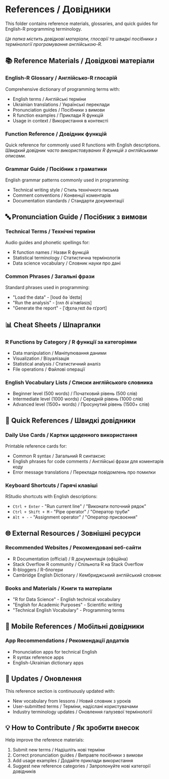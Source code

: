# References / Довідники

This folder contains reference materials, glossaries, and quick guides for English-R programming terminology.

*Ця папка містить довідкові матеріали, глосарії та швидкі посібники з термінології програмування англійською-R.*

## 📚 Reference Materials / Довідкові матеріали

### English-R Glossary / Англійсько-R глосарій
Comprehensive dictionary of programming terms with:
- English terms / Англійські терміни
- Ukrainian translations / Українські переклади  
- Pronunciation guides / Посібники з вимови
- R function examples / Приклади R функцій
- Usage in context / Використання в контексті

### Function Reference / Довідник функцій
Quick reference for commonly used R functions with English descriptions.
*Швидкий довідник часто використовуваних R функцій з англійськими описами.*

### Grammar Guide / Посібник з граматики
English grammar patterns commonly used in programming:
- Technical writing style / Стиль технічного письма
- Comment conventions / Конвенції коментарів
- Documentation standards / Стандарти документації

## 🔤 Pronunciation Guide / Посібник з вимови

### Technical Terms / Технічні терміни
Audio guides and phonetic spellings for:
- R function names / Назви R функцій
- Statistical terminology / Статистична термінологія
- Data science vocabulary / Словник науки про дані

### Common Phrases / Загальні фрази
Standard phrases used in programming:
- "Load the data" - [loʊd ðə ˈdeɪtə]
- "Run the analysis" - [rʌn ði əˈnæləsɪs]
- "Generate the report" - [ˈʤɛnəˌreɪt ðə rɪˈpɔrt]

## 📊 Cheat Sheets / Шпаргалки

### R Functions by Category / R функції за категоріями
- Data manipulation / Маніпулювання даними
- Visualization / Візуалізація
- Statistical analysis / Статистичний аналіз
- File operations / Файлові операції

### English Vocabulary Lists / Списки англійського словника
- Beginner level (500 words) / Початковий рівень (500 слів)
- Intermediate level (1000 words) / Середній рівень (1000 слів)
- Advanced level (1500+ words) / Просунутий рівень (1500+ слів)

## 🎯 Quick References / Швидкі довідники

### Daily Use Cards / Картки щоденного використання
Printable reference cards for:
- Common R syntax / Загальний R синтаксис
- English phrases for code comments / Англійські фрази для коментарів коду
- Error message translations / Переклади повідомлень про помилки

### Keyboard Shortcuts / Гарячі клавіші
RStudio shortcuts with English descriptions:
- `Ctrl + Enter` - "Run current line" / "Виконати поточний рядок"
- `Ctrl + Shift + M` - "Pipe operator" / "Оператор труби"
- `Alt + -` - "Assignment operator" / "Оператор присвоєння"

## 🌐 External Resources / Зовнішні ресурси

### Recommended Websites / Рекомендовані веб-сайти
- R Documentation (official) / R документація (офіційна)
- Stack Overflow R community / Спільнота R на Stack Overflow
- R-bloggers / R-блогери
- Cambridge English Dictionary / Кембриджський англійський словник

### Books and Materials / Книги та матеріали
- "R for Data Science" - English technical vocabulary
- "English for Academic Purposes" - Scientific writing
- "Technical English Vocabulary" - Programming terms

## 📱 Mobile References / Мобільні довідники

### App Recommendations / Рекомендації додатків
- Pronunciation apps for technical English
- R syntax reference apps
- English-Ukrainian dictionary apps

## 🔄 Updates / Оновлення

This reference section is continuously updated with:
- New vocabulary from lessons / Новий словник з уроків
- User-submitted terms / Терміни, надіслані користувачами
- Industry terminology updates / Оновлення галузевої термінології

## 💡 How to Contribute / Як зробити внесок

Help improve the reference materials:
1. Submit new terms / Надішліть нові терміни
2. Correct pronunciation guides / Виправте посібники з вимови
3. Add usage examples / Додайте приклади використання
4. Suggest new reference categories / Запропонуйте нові категорії довідників